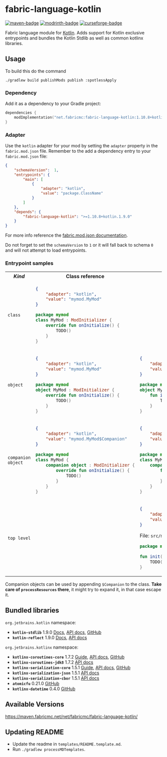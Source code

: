 # fabric-language-kotlin

[![maven-badge](https://img.shields.io/maven-metadata/v/https/maven.fabricmc.net/net/fabricmc/fabric-language-kotlin/maven-metadata.xml.svg?style=flat-square&logo=Kotlin&label=Maven)](https://maven.fabricmc.net/net/fabricmc/fabric-language-kotlin)
[![modrinth-badge](https://img.shields.io/modrinth/dt/fabric-language-kotlin?label=Modrinth&logo=Modrinth&style=flat-square)](https://modrinth.com/mod/fabric-language-kotlin/versions)
[![curseforge-badge](https://curse.nikky.moe/api/img/308769/files?logo&style=flat-square&label=Curseforge)](https://minecraft.curseforge.com/projects/308769/files)

Fabric language module for [Kotlin](https://kotlinlang.org/). Adds support for Kotlin exclusive entrypoints and bundles the Kotlin Stdlib as well as common kotlinx libraries.

## Usage

To build this do the command
```
./gradlew build publishMods publish :spotlessApply
```

### Dependency

Add it as a dependency to your Gradle project:

```kotlin
dependencies {
    modImplementation("net.fabricmc:fabric-language-kotlin:1.10.8+kotlin.1.9.0")
}
```

### Adapter

Use the `kotlin` adapter for your mod by setting the `adapter` property in the `fabric.mod.json` file. 
Remember to the add a dependency entry to your `fabric.mod.json` file:

```json
{
    "schemaVersion":  1, 
    "entrypoints": {
        "main": [
            {
                "adapter": "kotlin",
                "value": "package.ClassName"
            }
        ]
    },
    "depends": {
        "fabric-language-kotlin": ">=1.10.8+kotlin.1.9.0"
    }
}
```

For more info reference the [fabric.mod.json documentation](https://fabricmc.net/wiki/documentation:fabric_mod_json).

Do not forget to set the `schemaVersion` to `1` or it will fall back to schema `0` and will not attempt to load entrypoints.

### Entrypoint samples

<table>
<tr>
<th><i>Kind</i></th>
<th>Class reference</th>
<th>Function reference</th>
<th>Field reference</th>
</tr>

<tr>
<td><code>class</code></td>
<td>

```json
{
    "adapter": "kotlin",
    "value": "mymod.MyMod"
}
```

```kotlin
package mymod
class MyMod : ModInitializer {
    override fun onInitialize() {
        TODO()
    }
}
```

</td>
<td></td>
<td></td>
</tr>
<tr>
<td><code>object</code></td>
<td>

```json
{
    "adapter": "kotlin",
    "value": "mymod.MyMod"
}
```

```kotlin
package mymod
object MyMod : ModInitializer {
    override fun onInitialize() {
        TODO()
    }
}
```

</td>
<td>

```json
{
    "adapter": "kotlin",
    "value": "mymod.MyMod::init"
}
```

```kotlin
package mymod
object MyMod  {
    fun init() {
        TODO()
    }
}
```

</td>
<td>

```json
{
    "adapter": "kotlin",
    "value": "mymod.MyMod::initializer"
}
```

```kotlin
package mymod
object MyMod  {
    val initializer = ModInitializer {
        TODO()
    }
}
```

</td>
</tr>
<tr>
<td><code>companion object</code></td>
<td>

```json
{
    "adapter": "kotlin",
    "value": "mymod.MyMod$Companion"
}
```

```kotlin
package mymod
class MyMod {
    companion object : ModInitializer {
        override fun onInitialize() {
            TODO()
        }
    }
}
```

</td>
<td>

```json
{
    "adapter": "kotlin",
    "value": "mymod.MyMod$Companion::init"
}
```

```kotlin
package mymod
class MyMod  {
    companion object {
        fun init() {
            TODO()
        }
    }
}
```

</td>
<td>

```json
{
    "adapter": "kotlin",
    "value": "mymod.MyMod$Companion::initializer"
}
```

```kotlin
package mymod
class MyMod  {
    companion object {
        val initializer = ModInitializer {
            TODO()
        }
    }
}
```

</td>
</tr>
<tr>
<td><code>top level</code></td>
<td></td>
<td>

```json
{
    "adapter": "kotlin",
    "value": "mymod.MyModKt::init"
}
```

File: `src/main/kotlin/mymod/MyMod.kt`
```kotlin
package mymod

fun init() {
    TODO()
}
```

</td>
<td></td>
</tr>
</table>

Companion objects can be used by appending `$Companion` to the class.
**Take care of `processResources` there**, it might try to expand it, in that case escape it.

## Bundled libraries

`org.jetbrains.kotlin` namespace:
- **`kotlin-stdlib`** 1.9.0 [Docs](https://kotlinlang.org/docs/home.html), [API docs](https://kotlinlang.org/api/latest/jvm/stdlib/), [GitHub](https://github.com/JetBrains/kotlin)
- **`kotlin-reflect`** 1.9.0 [Docs](https://kotlinlang.org/docs/reflection.html), [API docs](https://kotlinlang.org/api/latest/jvm/stdlib/kotlin.reflect/)

`org.jetbrains.kotlinx` namespace:
- **`kotlinx-coroutines-core`** 1.7.2 [Guide](https://kotlinlang.org/docs/coroutines-guide.html), [API docs](https://kotlin.github.io/kotlinx.coroutines/), [GitHub](https://github.com/Kotlin/kotlinx.coroutines)
- **`kotlinx-coroutines-jdk8`** 1.7.2 [API docs](https://kotlin.github.io/kotlinx.coroutines/kotlinx-coroutines-jdk8/index.html)
- **`kotlinx-serialization-core`** 1.5.1 [Guide](https://github.com/Kotlin/kotlinx.serialization/blob/master/docs/serialization-guide.md), [API docs](https://kotlin.github.io/kotlinx.serialization/kotlinx-serialization-core/index.html), [GitHub](https://github.com/Kotlin/kotlinx.serialization)
- **`kotlinx-serialization-json`** 1.5.1 [API docs](https://kotlin.github.io/kotlinx.serialization/kotlinx-serialization-json/index.html)
- **`kotlinx-serialization-cbor`** 1.5.1 [API docs](https://kotlin.github.io/kotlinx.serialization/kotlinx-serialization-cbor/index.html)
- **`atomicfu`** 0.21.0 [GitHub](https://github.com/Kotlin/kotlinx.atomicfu)
- **`kotlinx-datetime`** 0.4.0 [GitHub](https://github.com/Kotlin/kotlinx-datetime)

## Available Versions

https://maven.fabricmc.net/net/fabricmc/fabric-language-kotlin/

## Updating README

- Update the readme in `templates/README.template.md`.
- Run `./gradlew processMDTemplates`.

